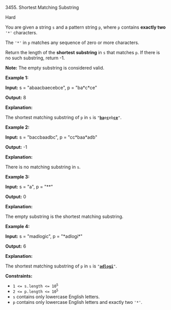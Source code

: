 3455\. Shortest Matching Substring

Hard

You are given a string `s` and a pattern string `p`, where `p` contains **exactly two** `'*'` characters.

The `'*'` in `p` matches any sequence of zero or more characters.

Return the length of the **shortest** **substring** in `s` that matches `p`. If there is no such substring, return -1.

**Note:** The empty substring is considered valid.

**Example 1:**

**Input:** s = "abaacbaecebce", p = "ba\*c\*ce"

**Output:** 8

**Explanation:**

The shortest matching substring of `p` in `s` is <code>"<ins>**ba**</ins>e<ins>**c**</ins>eb<ins>**ce**</ins>"</code>.

**Example 2:**

**Input:** s = "baccbaadbc", p = "cc\*baa\*adb"

**Output:** \-1

**Explanation:**

There is no matching substring in `s`.

**Example 3:**

**Input:** s = "a", p = "\*\*"

**Output:** 0

**Explanation:**

The empty substring is the shortest matching substring.

**Example 4:**

**Input:** s = "madlogic", p = "\*adlogi\*"

**Output:** 6

**Explanation:**

The shortest matching substring of `p` in `s` is <code>"**<ins>adlogi</ins>**"</code>.

**Constraints:**

*   <code>1 <= s.length <= 10<sup>5</sup></code>
*   <code>2 <= p.length <= 10<sup>5</sup></code>
*   `s` contains only lowercase English letters.
*   `p` contains only lowercase English letters and exactly two `'*'`.